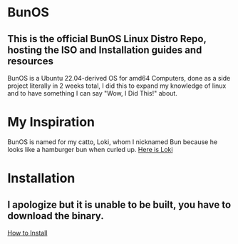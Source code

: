 # BunOS
## This is the official BunOS Linux Distro Repo, hosting the ISO and Installation guides and resources
BunOS is a Ubuntu 22.04-derived OS for amd64 Computers, done as a side project literally in 2 weeks total, I did this to expand my knowledge of linux and to have something I can say "Wow, I Did This!" about.
# My Inspiration
BunOS is named for my catto, Loki, whom I nicknamed Bun because he looks like a hamburger bun when curled up.
[Here is Loki](./images/Loki.jpg)
# Installation
## I apologize but it is unable to be built, you have to download the binary.
[How to Install](./INSTALLATION.md)
